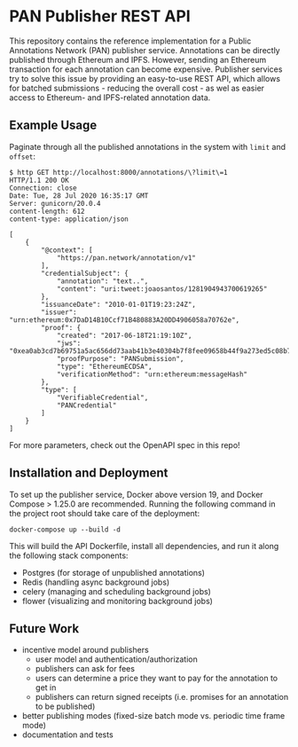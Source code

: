 PAN Publisher REST API
======================

This repository contains the reference implementation for a Public Annotations Network (PAN)
publisher service. Annotations can be directly published through Ethereum and IPFS. However,
sending an Ethereum transaction for each annotation can become expensive. Publisher services
try to solve this issue by providing an easy-to-use REST API, which allows for batched
submissions - reducing the overall cost - as wel as easier access to Ethereum- and IPFS-related
annotation data.

Example Usage
-------------

Paginate through all the published annotations in the system with `limit` and `offset`:

```shell script
$ http GET http://localhost:8000/annotations/\?limit\=1
HTTP/1.1 200 OK
Connection: close
Date: Tue, 28 Jul 2020 16:35:17 GMT
Server: gunicorn/20.0.4
content-length: 612
content-type: application/json

[
    {
        "@context": [
            "https://pan.network/annotation/v1"
        ],
        "credentialSubject": {
            "annotation": "text..",
            "content": "uri:tweet:joaosantos/1281904943700619265"
        },
        "issuanceDate": "2010-01-01T19:23:24Z",
        "issuer": "urn:ethereum:0x7DaD14B10Ccf71B480883A20DD4906058a70762e",
        "proof": {
            "created": "2017-06-18T21:19:10Z",
            "jws": "0xea0ab3cd7b69751a5ac656dd73aab41b3e40304b7f8fee09658b44f9a273ed5c08b73633c72de24fb55cc7280d02f264832b360181399c7722388817ef9ce0201c",
            "proofPurpose": "PANSubmission",
            "type": "EthereumECDSA",
            "verificationMethod": "urn:ethereum:messageHash"
        },
        "type": [
            "VerifiableCredential",
            "PANCredential"
        ]
    }
]
```

For more parameters, check out the OpenAPI spec in this repo!


Installation and Deployment
---------------------------

To set up the publisher service, Docker above version 19, and Docker Compose > 1.25.0 are
recommended. Running the following command in the project root should take care of the
deployment:

```shell script
docker-compose up --build -d
```

This will build the API Dockerfile, install all dependencies, and run it along the following
stack components:

- Postgres (for storage of unpublished annotations)
- Redis (handling async background jobs)
- celery (managing and scheduling background jobs)
- flower (visualizing and monitoring background jobs)


Future Work
-----------

- incentive model around publishers
    - user model and authentication/authorization
    - publishers can ask for fees
    - users can determine a price they want to pay for the annotation to get in
    - publishers can return signed receipts (i.e. promises for an annotation to be published)
- better publishing modes (fixed-size batch mode vs. periodic time frame mode)
- documentation and tests
